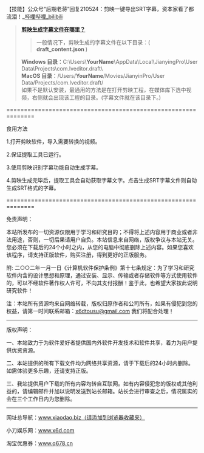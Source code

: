 【技能】公众号“后期老蒋”回复210524：剪映一键导出SRT字幕，资本家看了都流泪！_[哔哩哔哩_bilibili](https://www.bilibili.com/video/BV18B4y1F7w3)
<blockquote>
<b>
  <a href="https://jy.mzh.ren/issues.html" target="_blank" title="常见问题 - 剪映字幕导出工具 - 码中人"/>剪映生成字幕文件在哪里？</a>
  </b><br>
<blockquote>一般情况下，剪映生成的字幕文件在以下目录：(<b> draft_content.json </b>)</blockquote>
<b>Windows 目录</b>：C:\Users\<b>YourName</b>\AppData\Local\JianyingPro\User Data\Projects\com.lveditor.draft\<br>
<b>MacOS 目录</b>：/Users/<b>YourName</b>/Movies/JianyinPro/User Data/Projects/com.lveditor.draft/<br>
如果不是默认安装，最通用的方法是在打开剪映工程，在媒体库下选中视频，右侧就会出现该工程的目录。(字幕文件就在该目录下。)
</blockquote>
==============================================================

食用方法

1.打开剪映软件，导入需要转换的视频。

2.保证提取工具已运行。

3.使用剪映识别字幕功能自动生成字幕。

4.剪映生成完毕后，提取工具会自动获取字幕文字。点击生成SRT字幕文件则自动生成SRT格式的字幕。

==============================================================

免责声明：

本站所发布的一切资源仅限用于学习和研究目的；不得将上述内容用于商业或者非法用途，否则，一切后果请用户自负。本站信息来自网络，版权争议与本站无关。您必须在下载后的24个小时之内，从您的电脑中彻底删除上述内容。如果您喜欢该程序，请支持正版软件，购买注册，得到更好的正版服务。

附: 二○○二年一月一日《计算机软件保护条例》第十七条规定：为了学习和研究软件内含的设计思想和原理，通过安装、显示、传输或者存储软件等方式使用软件的，可以不经软件著作权人许可，不向其支付报酬！鉴于此，也希望大家按此说明研究软件！

注：本站所有资源均来自网络转载，版权归原作者和公司所有，如果有侵犯到您的权益，请第一时间联系邮箱：x6dtousu@gmail.com 我们将配合处理！

----------------------------------------------------

版权声明：

一、本站致力于为软件爱好者提供国内外软件开发技术和软件共享，着力为用户提供优资资源。

二、本站提供的所有下载文件均为网络共享资源，请于下载后的24小时内删除。如需体验更多乐趣，还请支持正版。

三、我站提供用户下载的所有内容均转自互联网。如有内容侵犯您的版权或其他利益的，请编辑邮件并加以说明发送到站长邮箱。站长会进行审查之后，情况属实的会在三个工作日内为您删除。

----------------------------------------------------

网址总导航：www.xiaodao.biz（请添加到浏览器收藏夹）

小刀娱乐网：www.x6d.com

淘宝优惠券：www.q678.cn
